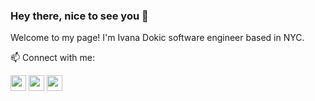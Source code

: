 ### Hey there, nice to see you 👋

<p>Welcome to my page! I'm Ivana Dokic software engineer based in NYC.</p>

📫 Connect with me: 
<p><a href="https://twitter.com/LloydPile"><img src="https://img.shields.io/badge/twitter-%231DA1F2.svg?&style=for-the-badge&logo=twitter&logoColor=white" height=25></a> <a href="https://www.linkedin.com/in/ivana-dokic/"><img src="https://img.shields.io/badge/linkedin-%230077B5.svg?&style=for-the-badge&logo=linkedin&logoColor=white" height=25></a>   <a href="https://dev.to/ivanadokic"><img src="https://img.shields.io/badge/DEV.TO-%230A0A0A.svg?&style=for-the-badge&logo=dev-dot-to&logoColor=white" height=25></a></p>

<p><a href=">🌐 Check out my website</a></p>
